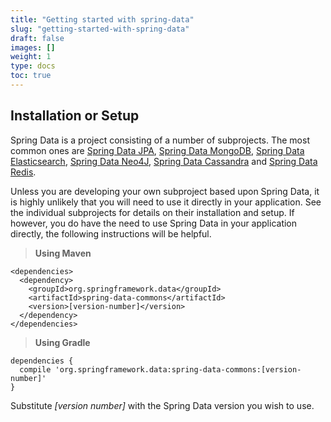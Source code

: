 ```yaml
---
title: "Getting started with spring-data"
slug: "getting-started-with-spring-data"
draft: false
images: []
weight: 1
type: docs
toc: true
---
```


## Installation or Setup
Spring Data is a project consisting of a number of subprojects. The most common ones are [Spring Data JPA](http://stackoverflow.com/questions/tagged/spring-data-jpa), [Spring Data MongoDB](http://stackoverflow.com/questions/tagged/spring-data-mongodb), [Spring Data Elasticsearch][1], [Spring Data Neo4J](http://stackoverflow.com/questions/tagged/spring-data-neo4j), [Spring Data Cassandra](http://stackoverflow.com/questions/tagged/spring-data-cassandra) and [Spring Data Redis](http://stackoverflow.com/questions/tagged/spring-data-cassandra).

Unless you are developing your own subproject based upon Spring Data, it is highly unlikely that you will need to use it directly in your application. See the individual subprojects for details on their installation and setup. If however, you do have the need to use Spring Data in your application directly, the following instructions will be helpful.

> **Using Maven**

    <dependencies>
      <dependency>
        <groupId>org.springframework.data</groupId>
        <artifactId>spring-data-commons</artifactId>
        <version>[version-number]</version>
      </dependency>
    </dependencies>

> **Using Gradle**

    dependencies {
      compile 'org.springframework.data:spring-data-commons:[version-number]'
    }

Substitute *[version number]* with the Spring Data version you wish to use.


  [1]: https://stackoverflow.com/questions/tagged/spring-data-elasticsearch

